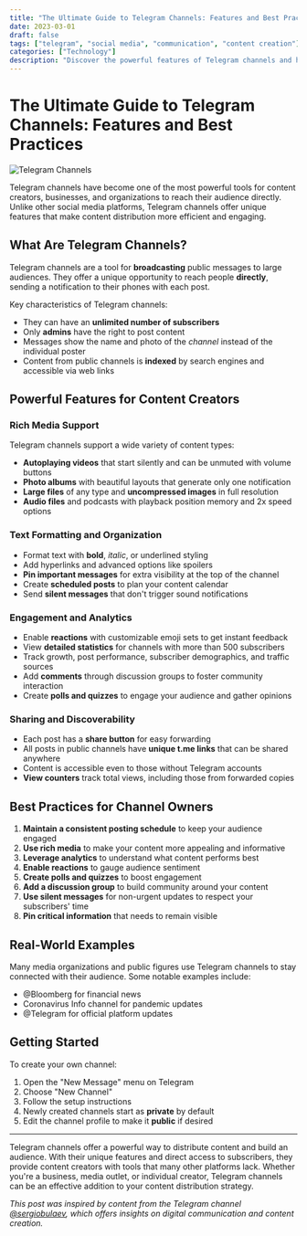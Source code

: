 ```yaml
---
title: "The Ultimate Guide to Telegram Channels: Features and Best Practices"
date: 2023-03-01
draft: false
tags: ["telegram", "social media", "communication", "content creation"]
categories: ["Technology"]
description: "Discover the powerful features of Telegram channels and how to use them effectively for broadcasting your content to a wide audience."
---
```


# The Ultimate Guide to Telegram Channels: Features and Best Practices

![Telegram Channels](/images/telegram-channels.jpg)

Telegram channels have become one of the most powerful tools for content creators, businesses, and organizations to reach their audience directly. Unlike other social media platforms, Telegram channels offer unique features that make content distribution more efficient and engaging.

## What Are Telegram Channels?

Telegram channels are a tool for **broadcasting** public messages to large audiences. They offer a unique opportunity to reach people **directly**, sending a notification to their phones with each post.

Key characteristics of Telegram channels:

- They can have an **unlimited number of subscribers**
- Only **admins** have the right to post content
- Messages show the name and photo of the _channel_ instead of the individual poster
- Content from public channels is **indexed** by search engines and accessible via web links

## Powerful Features for Content Creators

### Rich Media Support

Telegram channels support a wide variety of content types:

- **Autoplaying videos** that start silently and can be unmuted with volume buttons
- **Photo albums** with beautiful layouts that generate only one notification
- **Large files** of any type and **uncompressed images** in full resolution
- **Audio files** and podcasts with playback position memory and 2x speed options

### Text Formatting and Organization

- Format text with **bold**, _italic_, or underlined styling
- Add hyperlinks and advanced options like spoilers
- **Pin important messages** for extra visibility at the top of the channel
- Create **scheduled posts** to plan your content calendar
- Send **silent messages** that don't trigger sound notifications

### Engagement and Analytics

- Enable **reactions** with customizable emoji sets to get instant feedback
- View **detailed statistics** for channels with more than 500 subscribers
- Track growth, post performance, subscriber demographics, and traffic sources
- Add **comments** through discussion groups to foster community interaction
- Create **polls and quizzes** to engage your audience and gather opinions

### Sharing and Discoverability

- Each post has a **share button** for easy forwarding
- All posts in public channels have **unique t.me links** that can be shared anywhere
- Content is accessible even to those without Telegram accounts
- **View counters** track total views, including those from forwarded copies

## Best Practices for Channel Owners

1. **Maintain a consistent posting schedule** to keep your audience engaged
2. **Use rich media** to make your content more appealing and informative
3. **Leverage analytics** to understand what content performs best
4. **Enable reactions** to gauge audience sentiment
5. **Create polls and quizzes** to boost engagement
6. **Add a discussion group** to build community around your content
7. **Use silent messages** for non-urgent updates to respect your subscribers' time
8. **Pin critical information** that needs to remain visible

## Real-World Examples

Many media organizations and public figures use Telegram channels to stay connected with their audience. Some notable examples include:

- @Bloomberg for financial news
- Coronavirus Info channel for pandemic updates
- @Telegram for official platform updates

## Getting Started

To create your own channel:
1. Open the "New Message" menu on Telegram
2. Choose "New Channel"
3. Follow the setup instructions
4. Newly created channels start as **private** by default
5. Edit the channel profile to make it **public** if desired

---

Telegram channels offer a powerful way to distribute content and build an audience. With their unique features and direct access to subscribers, they provide content creators with tools that many other platforms lack. Whether you're a business, media outlet, or individual creator, Telegram channels can be an effective addition to your content distribution strategy.

*This post was inspired by content from the Telegram channel [@sergiobulaev](https://t.me/sergiobulaev), which offers insights on digital communication and content creation.* 